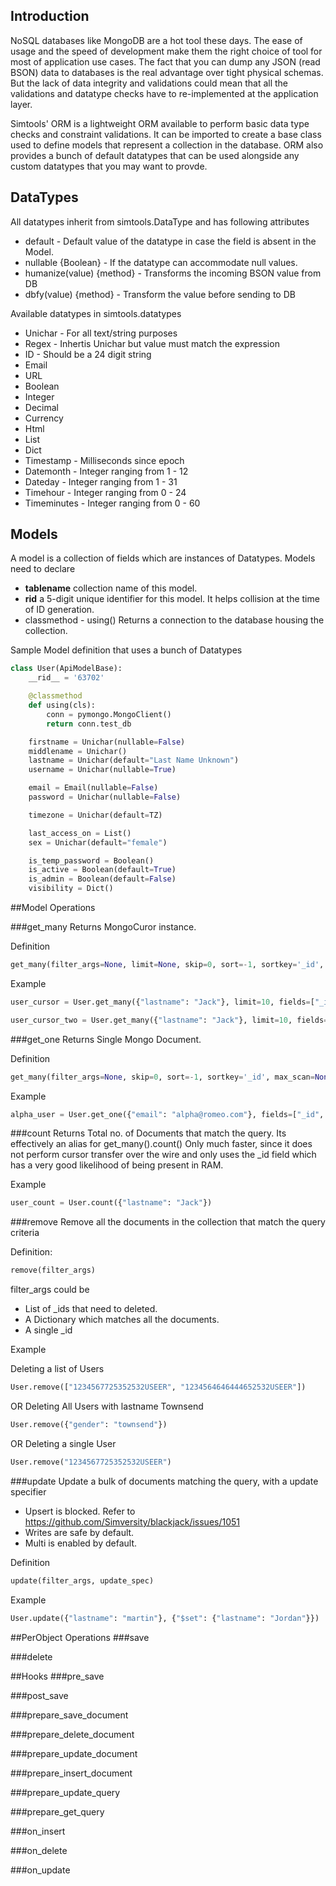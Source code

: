 Introduction
------------

NoSQL databases like MongoDB are a hot tool these days. The ease of usage and the speed of development make them the right choice of tool for most of application use cases. The fact that you can dump any JSON (read BSON) data to databases is the real advantage over tight physical schemas. But the lack of data integrity and validations could mean that all the validations and datatype checks have to re-implemented at the application layer.

Simtools' ORM is a lightweight ORM available to perform basic data type checks and constraint validations. It can be imported to create a base class used to define models that represent a collection in the database. ORM also provides a bunch of default datatypes that can be used alongside any custom datatypes that you may want to provde.

DataTypes
---------

All datatypes inherit from simtools.DataType and has following attributes

* default - Default value of the datatype in case the field is absent in the Model.
* nullable {Boolean} - If the datatype can accommodate null values.
* humanize(value) {method} - Transforms the incoming BSON value from DB
* dbfy(value) {method} - Transform the value before sending to DB

Available datatypes in simtools.datatypes

* Unichar - For all text/string purposes
* Regex - Inhertis Unichar but value must match the expression
* ID - Should be a 24 digit string
* Email
* URL
* Boolean
* Integer
* Decimal
* Currency
* Html
* List
* Dict
* Timestamp - Milliseconds since epoch
* Datemonth - Integer ranging from 1 - 12
* Dateday - Integer ranging from 1 - 31
* Timehour - Integer ranging from 0 - 24
* Timeminutes - Integer ranging from 0 - 60


Models
------

A model is a collection of fields which are instances of Datatypes.
Models need to declare

* __tablename__ collection name of this model.
* __rid__ a 5-digit unique identifier for this model. It helps collision at the time of ID generation.
* classmethod - using() Returns a connection to the database housing the collection.

Sample Model definition that uses a bunch of Datatypes

```python
class User(ApiModelBase):
    __rid__ = '63702'

    @classmethod
    def using(cls):
        conn = pymongo.MongoClient()
        return conn.test_db

    firstname = Unichar(nullable=False)
    middlename = Unichar()
    lastname = Unichar(default="Last Name Unknown")
    username = Unichar(nullable=True)

    email = Email(nullable=False)
    password = Unichar(nullable=False)

    timezone = Unichar(default=TZ)

    last_access_on = List()
    sex = Unichar(default="female")

    is_temp_password = Boolean()
    is_active = Boolean(default=True)
    is_admin = Boolean(default=False)
    visibility = Dict()
```

##Model Operations

###get_many
Returns MongoCuror instance.

Definition
```python
get_many(filter_args=None, limit=None, skip=0, sort=-1, sortkey='_id', max_scan=None, fields=None, **kw_query)
```

Example
```python
user_cursor = User.get_many({"lastname": "Jack"}, limit=10, fields=["_id", "firstname", "email"])

user_cursor_two = User.get_many({"lastname": "Jack"}, limit=10, fields=["_id", "firstname", "email"], gender="male")
```

###get_one
Returns Single Mongo Document.

Definition
```python
get_many(filter_args=None, skip=0, sort=-1, sortkey='_id', max_scan=None, fields=None, **kw_query)
```

Example
```python
alpha_user = User.get_one({"email": "alpha@romeo.com"}, fields=["_id", "firstname", "email"])
```

###count
Returns Total no. of Documents that match the query.
Its effectively an alias for get_many().count() Only much faster, since it does not perform cursor transfer over the wire and only uses the _id field which has a very good likelihood of being present in RAM.

Example
```python
user_count = User.count({"lastname": "Jack"})
```

###remove
Remove all the documents in the collection that match the query criteria

Definition:

```python
remove(filter_args)
```

filter_args could be

* List of _ids that need to deleted.
* A Dictionary which matches all the documents.
* A single _id

Example

Deleting a list of Users
```python
User.remove(["1234567725352532USEER", "1234564646444652532USEER"])
```
OR Deleting All Users with lastname Townsend
```python
User.remove({"gender": "townsend"})
```
OR Deleting a single User
```python
User.remove("1234567725352532USEER")
```

###update
Update a bulk of documents matching the query, with a update specifier

*  Upsert is blocked. Refer to https://github.com/Simversity/blackjack/issues/1051
*  Writes are safe by default.
*  Multi is enabled by default.

Definition
```python
update(filter_args, update_spec)
```

Example
```python
User.update({"lastname": "martin"}, {"$set": {"lastname": "Jordan"}})
```

##PerObject Operations
###save

###delete


##Hooks
###pre_save

###post_save

###prepare_save_document

###prepare_delete_document

###prepare_update_document

###prepare_insert_document

###prepare_update_query

###prepare_get_query

###on_insert

###on_delete

###on_update

